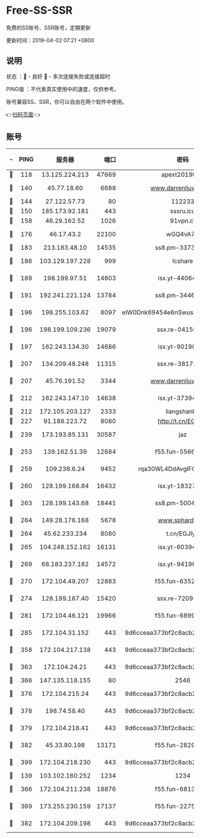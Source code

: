 # Free-SS-SSR

免费的SS账号、SSR账号，定期更新

更新时间：2019-04-02 07:21 +0800

## 说明

状态     ：🙂 - 良好 🙁 - 多次连接失败或连接超时

PING值   ：不代表真实使用中的速度，仅供参考。

账号兼容SS、SSR，你可以自由在两个软件中使用。

👉[扫码页面](https://liesauer.github.io/Free-SS-SSR/)👈

## 账号

|-|PING|服务器|端口|密码|加密方式|区域|
|:----:|:----:|:-----:|-----:|:----:|:----:|:----:|
|🙂|118|13.125.224.213|47669|apext2019001|chacha20|KR|
|🙂|140|45.77.18.60|6688|www.darrenliuwei.com|aes-256-cfb|JP|
|🙂|144|27.122.57.73|80|112233|chacha20|CN|
|🙂|150|185.173.92.181|443|sssru.icu|rc4-md5|RU|
|🙂|158|46.29.162.52|1026|91vpn.cf|rc4-md5|RU|
|🙂|176|46.17.43.2|22100|wGQ4vA7D|aes-256-gcm|RU|
|🙂|183|213.183.48.10|14535|ss8.pm-33736221|rc4-md5|RU|
|🙂|186|103.129.197.228|999|lcshare|aes-256-cfb|CN|
|🙂|189|198.199.97.51|14603|isx.yt-44064347|aes-256-cfb|US|
|🙂|191|192.241.221.124|13784|ss8.pm-34461522|aes-256-cfb|US|
|🙂|196|198.255.103.62|8097|eIW0Dnk69454e6nSwuspv9DmS201tQ0D|aes-256-cfb|US|
|🙂|196|198.199.109.236|19079|ssx.re-04150237|aes-256-cfb|US|
|🙂|197|162.243.134.30|14686|isx.yt-90190160|aes-256-cfb|US|
|🙂|207|134.209.48.248|11315|ssx.re-38173894|aes-256-cfb|US|
|🙂|207|45.76.191.52|3344|www.darrenliuwei.com|aes-256-cfb|AU|
|🙂|212|162.243.147.10|14638|isx.yt-37394875|aes-256-cfb|US|
|🙂|212|172.105.203.127|2333|liangshanbo|chacha20|JP|
|🙂|227|91.188.223.72|8080|http://t.cn/EGJIyrl|rc4-md5|RU|
|🙂|239|173.193.85.131|30587|jaz|aes-256-cfb|US|
|🙂|253|139.162.51.39|12684|f55.fun-55660117|aes-256-cfb|SG|
|🙂|259|109.238.6.24|9452|rqa30WL4DdAvgIFG6Fs3znzTa|aes-256-cfb|FR|
|🙂|260|128.199.168.84|16432|isx.yt-18327519|aes-256-cfb|SG|
|🙂|263|128.199.143.68|18441|ss8.pm-50042831|aes-256-cfb|SG|
|🙂|264|149.28.176.168|5678|www.sphard.com|aes-256-cfb|SG|
|🙂|264|45.62.233.234|8080|t.cn/EGJIyrl|rc4-md5|CA|
|🙂|265|104.248.152.162|16131|isx.yt-60394237|aes-256-cfb|SG|
|🙂|269|68.183.237.182|14572|isx.yt-94196593|aes-256-cfb|SG|
|🙂|270|172.104.49.207|12883|f55.fun-63527647|aes-256-cfb|SG|
|🙂|274|128.199.167.40|15420|ssx.re-72095229|aes-256-cfb|SG|
|🙂|281|172.104.46.121|19966|f55.fun-68996821|aes-256-cfb|SG|
|🙂|285|172.104.31.152|443|9d6cceaa373bf2c8acb22e60b6a58be6|aes-256-cfb|US|
|🙂|358|172.104.217.138|443|9d6cceaa373bf2c8acb22e60b6a58be6|aes-256-cfb|US|
|🙂|363|172.104.24.21|443|9d6cceaa373bf2c8acb22e60b6a58be6|aes-256-cfb|US|
|🙂|366|147.135.118.155|80|2546|chacha20|US|
|🙂|376|172.104.215.24|443|9d6cceaa373bf2c8acb22e60b6a58be6|aes-256-cfb|US|
|🙂|378|198.74.58.40|443|9d6cceaa373bf2c8acb22e60b6a58be6|aes-256-cfb|US|
|🙂|379|172.104.218.41|443|9d6cceaa373bf2c8acb22e60b6a58be6|aes-256-cfb|US|
|🙂|382|45.33.80.198|13171|f55.fun-28295578|aes-256-cfb|US|
|🙂|399|172.104.218.230|443|9d6cceaa373bf2c8acb22e60b6a58be6|aes-256-cfb|US|
|🙂|139|103.102.160.252|1234|1234|rc4-md5|JP|
|🙂|366|172.104.211.238|18876|f55.fun-68130782|aes-256-cfb|US|
|🙂|369|173.255.230.159|17137|f55.fun-22752790|aes-256-cfb|US|
|🙂|382|172.104.209.198|443|9d6cceaa373bf2c8acb22e60b6a58be6|aes-256-cfb|US|
